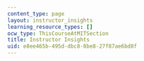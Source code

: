 ```yaml
---
content_type: page
layout: instructor_insights
learning_resource_types: []
ocw_type: ThisCourseAtMITSection
title: Instructor Insights
uid: e8ee465b-495d-dbc8-8be8-27f87ae6bd8f
---
```

